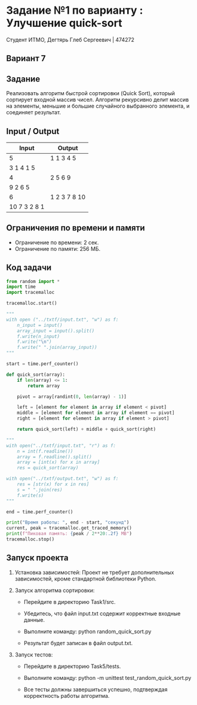 # Задание №1 по варианту : Улучшение quick-sort
Студент ИТМО, Дегтярь Глеб Сергеевич | 474272

## Вариант 7

## Задание
Реализовать алгоритм быстрой сортировки (Quick Sort), который сортирует входной массив чисел. Алгоритм рекурсивно делит массив на элементы, меньшие и большие случайного выбранного элемента, и соединяет результат.

## Input / Output

| Input    | Output |
|----------|--------|
| 5   | 1 1 3 4 5 |
| 3 1 4 1 5 | |
| 4   | 2 5 6 9 |
| 9 2 6 5 | |
| 6   | 1 2 3 7 8 10 |
| 10 7 3 2 8 1 | | 

## Ограничения по времени и памяти

- Ограничение по времени: 2 сек.
- Ограничение по памяти: 256 МБ.

## Код задачи

```python
from random import *
import time
import tracemalloc

tracemalloc.start()

"""
with open ("../txtf/input.txt", "w") as f:
    n_input = input()
    array_input = input().split()
    f.write(n_input)
    f.write("\n")
    f.write(" ".join(array_input))
"""

start = time.perf_counter()

def quick_sort(array):
    if len(array) <= 1:
        return array

    pivot = array[randint(0, len(array) - 1)]

    left = [element for element in array if element < pivot]
    middle = [element for element in array if element == pivot]
    right = [element for element in array if element > pivot]

    return quick_sort(left) + middle + quick_sort(right)

"""
with open("../txtf/input.txt", "r") as f:
    n = int(f.readline())
    array = f.readline().split()
    array = [int(x) for x in array]
    res = quick_sort(array)

with open("../txtf/output.txt", "w") as f:
    res = [str(x) for x in res]
    s = " ".join(res)
    f.write(s)
"""

end = time.perf_counter()

print("Время работы: ", end - start, "секунд")
current, peak = tracemalloc.get_traced_memory()
print(f"Пиковая память: {peak / 2**20:.2f} MB")
tracemalloc.stop()
```

## Запуск проекта

1. Установка зависимостей: Проект не требует дополнительных зависимостей, кроме стандартной библиотеки Python.

2. Запуск алгоритма сортировки:

   - Перейдите в директорию Task1/src.
   - Убедитесь, что файл input.txt содержит корректные входные данные. 
   - Выполните команду:
          python random_quick_sort.py 
     
   - Результат будет записан в файл output.txt.

3. Запуск тестов:

   - Перейдите в директорию Task5/tests.
   - Выполните команду:
          python -m unittest test_random_quick_sort.py
     
   - Все тесты должны завершиться успешно, подтверждая корректность работы алгоритма.
